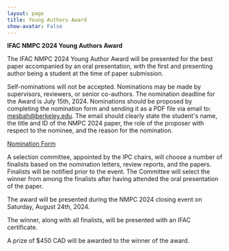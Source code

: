```yaml
---
layout: page
title: Young Authors Award
show-avatar: False
---
```


**IFAC NMPC 2024 Young Authors Award**

The IFAC NMPC 2024 Young Author Award will be presented for the best paper accompanied by an oral presentation, with the first and presenting author being a student at the time of paper submission.

Self-nominations will not be accepted. Nominations may be made by supervisors, reviewers, or senior co-authors. The nomination deadline for the Award is July 15th, 2024. Nominations should be proposed by completing the nomination form and sending it as a PDF file via email to: <mesbah@berkeley.edu>. The email should clearly state the student's name, the title and ID of the NMPC 2024 paper, the role of the proposer with respect to the nominee, and the reason for the nomination. 

<div class="text-center">
  <a class="btn btn-warning btn-lg" href="./assets/docs/ADCHEM-YAA-Nomination.doc" role="button">Nomination Form</a>
</div>

A selection committee, appointed by the IPC chairs, will choose a number of finalists based on the nomination letters, review reports, and the papers. Finalists will be notified prior to the event. The Committee will select the winner from among the finalists after having attended the oral presentation of the paper.

The award will be presented during the NMPC 2024 closing event on Saturday, August 24th, 2024.

The winner, along with all finalists, will be presented with an IFAC certificate.

A prize of $450 CAD will be awarded to the winner of the award.
